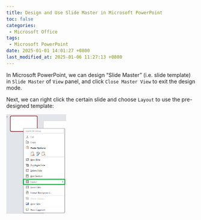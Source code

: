 ```yaml
---
title: Design and Use Slide Master in Microsoft PowerPoint
toc: false
categories:
 - Microsoft Office
tags:
 - Microsoft PowerPoint
date: 2025-01-01 14:01:27 +0800
last_modified_at: 2025-01-06 11:27:13 +0800
---
```


In Microsoft PowerPoint, we can design “Slide Master” (i.e. slide template) in `Slide Master` of `View` panel, and click `Close Master View` to exit the design mode.

Next, we can right click the certain slide and choose `Layout` to use the pre-designed template:

<img src="https://raw.githubusercontent.com/HelloWorld-1017/blog-images-1/main/imgs/202501061129353.png" alt="image-20250106112913297" style="zoom:33%;" />